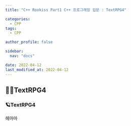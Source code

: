 ```yaml
---
title: "C++ Rookiss Part1 C++ 프로그래밍 입문 : TextRPG4"

categories:
  - CPP
tags:
  - CPP

author_profile: false

sidebar:
  nav: "docs"

date: 2022-04-12
last_modified_at: 2022-04-12
---
```




## 🙇‍♀️TextRPG4



### 🪐TextRPG4


헤마마
